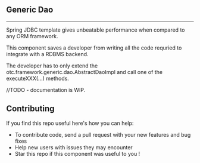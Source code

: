 ## Generic Dao
-----------

Spring JDBC template gives unbeatable performance when compared to any ORM framework.

This component saves a developer from writing all the code requried to integrate with a RDBMS backend.

The developer has to only extend the otc.framework.generic.dao.AbstractDaoImpl and call one of the executeXXX(...) methods.

//TODO - documentation is WIP.





## Contributing

If you find this repo useful here's how you can help:

- To contribute code, send a pull request with your new features and bug fixes
- Help new users with issues they may encounter
- Star this repo if this component was useful to you !
